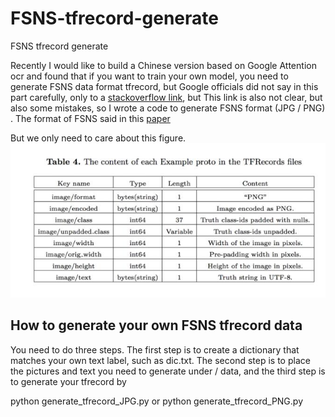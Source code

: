 # FSNS-tfrecord-generate
FSNS tfrecord  generate

Recently I would like to build a Chinese version based on Google Attention ocr and found that if you want to train your own model, you need to generate FSNS data format tfrecord, but Google officials did not say in this part carefully, only to a [stackoverflow link](https://stackoverflow.com/a/44461910/743658), but This link is also not clear, but also some mistakes, so I wrote a code to generate FSNS format (JPG / PNG) .
The format of FSNS said in this [paper](https://arxiv.org/pdf/1702.03970.pdf)

But we only need to care about this figure.
![image](https://github.com/A-bone1/FSNS-tfrecord-generate/blob/master/images/FSNS_format.jpg)



## How to generate your own FSNS tfrecord data

You need to do three steps. The first step is to create a dictionary that matches your own text label, such as dic.txt. The second step is to place the pictures and text you need to generate under / data, and the third step is to generate your tfrecord by

python generate_tfrecord_JPG.py or python generate_tfrecord_PNG.py
